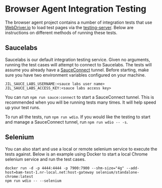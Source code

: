 # Browser Agent Integration Testing

The browser agent project contains a number of integration tests that use [WebDriver.io](https://webdriver.io/) to load test pages via the [testing-server](../testing-server). Below are instructions on different methods of running these tests.

## Saucelabs

Saucelabs is our default integration testing service. Given no arguments, running the test cases will attempt to connect to Saucelabs. The tests will assume you already have a [SauceConnect](https://docs.saucelabs.com/secure-connections/sauce-connect/) tunnel. Before starting, make sure you have two environment variables configured on your machine.

```
JIL_SAUCE_LABS_USERNAME:<sauce labs user name>
JIL_SAUCE_LABS_ACCESS_KEY:<sauce labs access key>
```

You can run `npm run sauce:connect` to start a SauceConnect tunnel. This is recommended when you will be running tests many times. It will help speed up your test runs.

To run all the tests, run `npm run wdio`. If you would like the testing to start and manage a SauceConnect tunnel, run `npm run wdio -- -s`.

## Selenium

You can also start and use a local or remote selenium service to execute the tests against. Below is an example using Docker to start a local Chrome selenium service and run the test cases.

```
docker run -d -p 4444:4444 -p 7900:7900 --shm-size="4g" --add-host=bam-test-1.nr-local.net:host-gateway selenium/standalone-chrome:latest
npm run wdio -- --selenium
```
